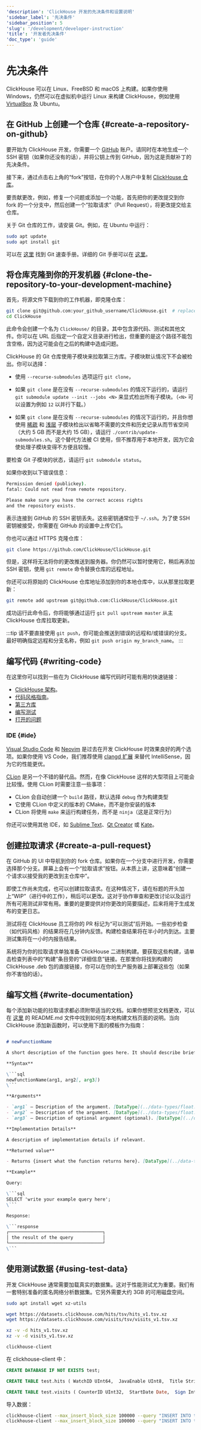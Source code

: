 ```yaml
---
'description': 'ClickHouse 开发的先决条件和设置说明'
'sidebar_label': '先决条件'
'sidebar_position': 5
'slug': '/development/developer-instruction'
'title': '开发者先决条件'
'doc_type': 'guide'
---
```



# 先决条件

ClickHouse 可以在 Linux、FreeBSD 和 macOS 上构建。如果你使用 Windows，仍然可以在虚拟机中运行 Linux 来构建 ClickHouse，例如使用 [VirtualBox](https://www.virtualbox.org/) 及 Ubuntu。

## 在 GitHub 上创建一个仓库 {#create-a-repository-on-github}

要开始为 ClickHouse 开发，你需要一个 [GitHub](https://www.github.com/) 账户。请同时在本地生成一个 SSH 密钥（如果你还没有的话），并将公钥上传到 GitHub，因为这是贡献补丁的先决条件。

接下来，通过点击右上角的“fork”按钮，在你的个人账户中复制 [ClickHouse 仓库](https://github.com/ClickHouse/ClickHouse/)。

要贡献更改，例如，修复一个问题或添加一个功能，首先把你的更改提交到你 fork 的一个分支中，然后创建一个“拉取请求”（Pull Request），将更改提交给主仓库。

关于 Git 仓库的工作，请安装 Git。例如，在 Ubuntu 中运行：

```sh
sudo apt update
sudo apt install git
```

可以在 [这里](https://education.github.com/git-cheat-sheet-education.pdf) 找到 Git 速查手册。详细的 Git 手册可以在 [这里](https://git-scm.com/book/en/v2)。

## 将仓库克隆到你的开发机器 {#clone-the-repository-to-your-development-machine}

首先，将源文件下载到你的工作机器，即克隆仓库：

```sh
git clone git@github.com:your_github_username/ClickHouse.git  # replace the placeholder with your GitHub user name
cd ClickHouse
```

此命令会创建一个名为 `ClickHouse/` 的目录，其中包含源代码、测试和其他文件。你可以在 URL 后指定一个自定义目录进行检出，但重要的是这个路径不能包含空格，因为这可能会在之后的构建中造成问题。

ClickHouse 的 Git 仓库使用子模块来拉取第三方库。子模块默认情况下不会被检出。你可以选择：

- 使用 `--recurse-submodules` 选项运行 `git clone`，

- 如果 `git clone` 是在没有 `--recurse-submodules` 的情况下运行的，请运行 `git submodule update --init --jobs <N>` 来显式检出所有子模块。（`<N>` 可以设置为例如 `12` 以并行下载。）

- 如果 `git clone` 是在没有 `--recurse-submodules` 的情况下运行的，并且你想使用 [稀疏](https://github.blog/2020-01-17-bring-your-monorepo-down-to-size-with-sparse-checkout/) 和 [浅层](https://github.blog/2020-12-21-get-up-to-speed-with-partial-clone-and-shallow-clone/) 子模块检出以省略不需要的文件和历史记录从而节省空间（大约 5 GB 而不是大约 15 GB），请运行 `./contrib/update-submodules.sh`。这个替代方法被 CI 使用，但不推荐用于本地开发，因为它会使处理子模块变得不方便且较慢。

要检查 Git 子模块的状态，请运行 `git submodule status`。

如果你收到以下错误信息：

```bash
Permission denied (publickey).
fatal: Could not read from remote repository.

Please make sure you have the correct access rights
and the repository exists.
```

表示连接到 GitHub 的 SSH 密钥丢失。这些密钥通常位于 `~/.ssh`。为了使 SSH 密钥被接受，你需要在 GitHub 的设置中上传它们。

你也可以通过 HTTPS 克隆仓库：

```sh
git clone https://github.com/ClickHouse/ClickHouse.git
```

但是，这样将无法将你的更改推送到服务器。你仍然可以暂时使用它，稍后再添加 SSH 密钥，使用 `git remote` 命令替换仓库的远程地址。

你还可以将原始的 ClickHouse 仓库地址添加到你的本地仓库中，以从那里拉取更新：

```sh
git remote add upstream git@github.com:ClickHouse/ClickHouse.git
```

成功运行此命令后，你将能够通过运行 `git pull upstream master` 从主 ClickHouse 仓库拉取更新。

:::tip
请不要直接使用 `git push`，你可能会推送到错误的远程和/或错误的分支。最好明确指定远程和分支名称，例如 `git push origin my_branch_name`。
:::

## 编写代码 {#writing-code}

在这里你可以找到一些在为 ClickHouse 编写代码时可能有用的快速链接：

- [ClickHouse 架构](/development/architecture/)。
- [代码风格指南](/development/style/)。
- [第三方库](/development/contrib#adding-and-maintaining-third-party-libraries)
- [编写测试](/development/tests/)
- [打开的问题](https://github.com/ClickHouse/ClickHouse/issues?q=is%3Aopen+is%3Aissue+label%3A%22easy+task%22)

### IDE {#ide}

[Visual Studio Code](https://code.visualstudio.com/) 和 [Neovim](https://neovim.io/) 是过去在开发 ClickHouse 时效果良好的两个选项。如果你使用 VS Code，我们推荐使用 [clangd 扩展](https://marketplace.visualstudio.com/items?itemName=llvm-vs-code-extensions.vscode-clangd) 来替代 IntelliSense，因为它的性能更优。

[CLion](https://www.jetbrains.com/clion/) 是另一个不错的替代品。然而，在像 ClickHouse 这样的大型项目上可能会比较慢。使用 CLion 时需要注意一些事项：

- CLion 会自动创建一个 `build` 路径，默认选择 `debug` 作为构建类型
- 它使用 CLion 中定义的版本的 CMake，而不是你安装的版本
- CLion 将使用 `make` 来运行构建任务，而不是 `ninja`（这是正常行为）

你还可以使用其他 IDE，如 [Sublime Text](https://www.sublimetext.com/)、[Qt Creator](https://www.qt.io/product/development-tools) 或 [Kate](https://kate-editor.org/)。

## 创建拉取请求 {#create-a-pull-request}

在 GitHub 的 UI 中导航到你的 fork 仓库。如果你在一个分支中进行开发，你需要选择那个分支。屏幕上会有一个“拉取请求”按钮。从本质上讲，这意味着“创建一个请求以接受我的更改到主仓库中”。

即使工作尚未完成，也可以创建拉取请求。在这种情况下，请在标题的开头加上“WIP”（进行中的工作），稍后可以更改。这对于协作审查和更改讨论以及运行所有可用测试非常有用。重要的是要提供对你更改的简要描述，后来将用于生成发布的变更日志。

测试将在 ClickHouse 员工将你的 PR 标记为“可以测试”后开始。一些初步检查（如代码风格）的结果将在几分钟内反馈。构建检查结果将在半小时内到达。主要测试集将在一小时内报告结果。

系统将为你的拉取请求单独准备 ClickHouse 二进制构建。要获取这些构建，请单击检查列表中的“构建”条目旁的“详细信息”链接。在那里你将找到构建的 ClickHouse .deb 包的直接链接，你可以在你的生产服务器上部署这些包（如果你不害怕的话）。

## 编写文档 {#write-documentation}

每个添加新功能的拉取请求都必须附带适当的文档。如果你想预览文档更改，可以在 [这里](https://github.com/ClickHouse/clickhouse-docs) 的 README.md 文件中找到如何在本地构建文档页面的说明。当向 ClickHouse 添加新函数时，可以使用下面的模板作为指南：

```markdown

# newFunctionName

A short description of the function goes here. It should describe briefly what it does and a typical usage case.

**Syntax**

\```sql
newFunctionName(arg1, arg2[, arg3])
\```

**Arguments**

- `arg1` — Description of the argument. [DataType](../data-types/float.md)
- `arg2` — Description of the argument. [DataType](../data-types/float.md)
- `arg3` — Description of optional argument (optional). [DataType](../data-types/float.md)

**Implementation Details**

A description of implementation details if relevant.

**Returned value**

- Returns {insert what the function returns here}. [DataType](../data-types/float.md)

**Example**

Query:

\```sql
SELECT 'write your example query here';
\```

Response:

\```response
┌───────────────────────────────────┐
│ the result of the query           │
└───────────────────────────────────┘
\```
```

## 使用测试数据 {#using-test-data}

开发 ClickHouse 通常需要加载真实的数据集。这对于性能测试尤为重要。我们有一套特别准备的匿名网络分析数据集。它另外需要大约 3GB 的可用磁盘空间。

```sh
sudo apt install wget xz-utils

wget https://datasets.clickhouse.com/hits/tsv/hits_v1.tsv.xz
wget https://datasets.clickhouse.com/visits/tsv/visits_v1.tsv.xz

xz -v -d hits_v1.tsv.xz
xz -v -d visits_v1.tsv.xz

clickhouse-client
```

在 clickhouse-client 中：

```sql
CREATE DATABASE IF NOT EXISTS test;

CREATE TABLE test.hits ( WatchID UInt64,  JavaEnable UInt8,  Title String,  GoodEvent Int16,  EventTime DateTime,  EventDate Date,  CounterID UInt32,  ClientIP UInt32,  ClientIP6 FixedString(16),  RegionID UInt32,  UserID UInt64,  CounterClass Int8,  OS UInt8,  UserAgent UInt8,  URL String,  Referer String,  URLDomain String,  RefererDomain String,  Refresh UInt8,  IsRobot UInt8,  RefererCategories Array(UInt16),  URLCategories Array(UInt16),  URLRegions Array(UInt32),  RefererRegions Array(UInt32),  ResolutionWidth UInt16,  ResolutionHeight UInt16,  ResolutionDepth UInt8,  FlashMajor UInt8,  FlashMinor UInt8,  FlashMinor2 String,  NetMajor UInt8,  NetMinor UInt8,  UserAgentMajor UInt16,  UserAgentMinor FixedString(2),  CookieEnable UInt8,  JavascriptEnable UInt8,  IsMobile UInt8,  MobilePhone UInt8,  MobilePhoneModel String,  Params String,  IPNetworkID UInt32,  TraficSourceID Int8,  SearchEngineID UInt16,  SearchPhrase String,  AdvEngineID UInt8,  IsArtifical UInt8,  WindowClientWidth UInt16,  WindowClientHeight UInt16,  ClientTimeZone Int16,  ClientEventTime DateTime,  SilverlightVersion1 UInt8,  SilverlightVersion2 UInt8,  SilverlightVersion3 UInt32,  SilverlightVersion4 UInt16,  PageCharset String,  CodeVersion UInt32,  IsLink UInt8,  IsDownload UInt8,  IsNotBounce UInt8,  FUniqID UInt64,  HID UInt32,  IsOldCounter UInt8,  IsEvent UInt8,  IsParameter UInt8,  DontCountHits UInt8,  WithHash UInt8,  HitColor FixedString(1),  UTCEventTime DateTime,  Age UInt8,  Sex UInt8,  Income UInt8,  Interests UInt16,  Robotness UInt8,  GeneralInterests Array(UInt16),  RemoteIP UInt32,  RemoteIP6 FixedString(16),  WindowName Int32,  OpenerName Int32,  HistoryLength Int16,  BrowserLanguage FixedString(2),  BrowserCountry FixedString(2),  SocialNetwork String,  SocialAction String,  HTTPError UInt16,  SendTiming Int32,  DNSTiming Int32,  ConnectTiming Int32,  ResponseStartTiming Int32,  ResponseEndTiming Int32,  FetchTiming Int32,  RedirectTiming Int32,  DOMInteractiveTiming Int32,  DOMContentLoadedTiming Int32,  DOMCompleteTiming Int32,  LoadEventStartTiming Int32,  LoadEventEndTiming Int32,  NSToDOMContentLoadedTiming Int32,  FirstPaintTiming Int32,  RedirectCount Int8,  SocialSourceNetworkID UInt8,  SocialSourcePage String,  ParamPrice Int64,  ParamOrderID String,  ParamCurrency FixedString(3),  ParamCurrencyID UInt16,  GoalsReached Array(UInt32),  OpenstatServiceName String,  OpenstatCampaignID String,  OpenstatAdID String,  OpenstatSourceID String,  UTMSource String,  UTMMedium String,  UTMCampaign String,  UTMContent String,  UTMTerm String,  FromTag String,  HasGCLID UInt8,  RefererHash UInt64,  URLHash UInt64,  CLID UInt32,  YCLID UInt64,  ShareService String,  ShareURL String,  ShareTitle String,  `ParsedParams.Key1` Array(String),  `ParsedParams.Key2` Array(String),  `ParsedParams.Key3` Array(String),  `ParsedParams.Key4` Array(String),  `ParsedParams.Key5` Array(String),  `ParsedParams.ValueDouble` Array(Float64),  IslandID FixedString(16),  RequestNum UInt32,  RequestTry UInt8) ENGINE = MergeTree PARTITION BY toYYYYMM(EventDate) SAMPLE BY intHash32(UserID) ORDER BY (CounterID, EventDate, intHash32(UserID), EventTime);

CREATE TABLE test.visits ( CounterID UInt32,  StartDate Date,  Sign Int8,  IsNew UInt8,  VisitID UInt64,  UserID UInt64,  StartTime DateTime,  Duration UInt32,  UTCStartTime DateTime,  PageViews Int32,  Hits Int32,  IsBounce UInt8,  Referer String,  StartURL String,  RefererDomain String,  StartURLDomain String,  EndURL String,  LinkURL String,  IsDownload UInt8,  TraficSourceID Int8,  SearchEngineID UInt16,  SearchPhrase String,  AdvEngineID UInt8,  PlaceID Int32,  RefererCategories Array(UInt16),  URLCategories Array(UInt16),  URLRegions Array(UInt32),  RefererRegions Array(UInt32),  IsYandex UInt8,  GoalReachesDepth Int32,  GoalReachesURL Int32,  GoalReachesAny Int32,  SocialSourceNetworkID UInt8,  SocialSourcePage String,  MobilePhoneModel String,  ClientEventTime DateTime,  RegionID UInt32,  ClientIP UInt32,  ClientIP6 FixedString(16),  RemoteIP UInt32,  RemoteIP6 FixedString(16),  IPNetworkID UInt32,  SilverlightVersion3 UInt32,  CodeVersion UInt32,  ResolutionWidth UInt16,  ResolutionHeight UInt16,  UserAgentMajor UInt16,  UserAgentMinor UInt16,  WindowClientWidth UInt16,  WindowClientHeight UInt16,  SilverlightVersion2 UInt8,  SilverlightVersion4 UInt16,  FlashVersion3 UInt16,  FlashVersion4 UInt16,  ClientTimeZone Int16,  OS UInt8,  UserAgent UInt8,  ResolutionDepth UInt8,  FlashMajor UInt8,  FlashMinor UInt8,  NetMajor UInt8,  NetMinor UInt8,  MobilePhone UInt8,  SilverlightVersion1 UInt8,  Age UInt8,  Sex UInt8,  Income UInt8,  JavaEnable UInt8,  CookieEnable UInt8,  JavascriptEnable UInt8,  IsMobile UInt8,  BrowserLanguage UInt16,  BrowserCountry UInt16,  Interests UInt16,  Robotness UInt8,  GeneralInterests Array(UInt16),  Params Array(String),  `Goals.ID` Array(UInt32),  `Goals.Serial` Array(UInt32),  `Goals.EventTime` Array(DateTime),  `Goals.Price` Array(Int64),  `Goals.OrderID` Array(String),  `Goals.CurrencyID` Array(UInt32),  WatchIDs Array(UInt64),  ParamSumPrice Int64,  ParamCurrency FixedString(3),  ParamCurrencyID UInt16,  ClickLogID UInt64,  ClickEventID Int32,  ClickGoodEvent Int32,  ClickEventTime DateTime,  ClickPriorityID Int32,  ClickPhraseID Int32,  ClickPageID Int32,  ClickPlaceID Int32,  ClickTypeID Int32,  ClickResourceID Int32,  ClickCost UInt32,  ClickClientIP UInt32,  ClickDomainID UInt32,  ClickURL String,  ClickAttempt UInt8,  ClickOrderID UInt32,  ClickBannerID UInt32,  ClickMarketCategoryID UInt32,  ClickMarketPP UInt32,  ClickMarketCategoryName String,  ClickMarketPPName String,  ClickAWAPSCampaignName String,  ClickPageName String,  ClickTargetType UInt16,  ClickTargetPhraseID UInt64,  ClickContextType UInt8,  ClickSelectType Int8,  ClickOptions String,  ClickGroupBannerID Int32,  OpenstatServiceName String,  OpenstatCampaignID String,  OpenstatAdID String,  OpenstatSourceID String,  UTMSource String,  UTMMedium String,  UTMCampaign String,  UTMContent String,  UTMTerm String,  FromTag String,  HasGCLID UInt8,  FirstVisit DateTime,  PredLastVisit Date,  LastVisit Date,  TotalVisits UInt32,  `TraficSource.ID` Array(Int8),  `TraficSource.SearchEngineID` Array(UInt16),  `TraficSource.AdvEngineID` Array(UInt8),  `TraficSource.PlaceID` Array(UInt16),  `TraficSource.SocialSourceNetworkID` Array(UInt8),  `TraficSource.Domain` Array(String),  `TraficSource.SearchPhrase` Array(String),  `TraficSource.SocialSourcePage` Array(String),  Attendance FixedString(16),  CLID UInt32,  YCLID UInt64,  NormalizedRefererHash UInt64,  SearchPhraseHash UInt64,  RefererDomainHash UInt64,  NormalizedStartURLHash UInt64,  StartURLDomainHash UInt64,  NormalizedEndURLHash UInt64,  TopLevelDomain UInt64,  URLScheme UInt64,  OpenstatServiceNameHash UInt64,  OpenstatCampaignIDHash UInt64,  OpenstatAdIDHash UInt64,  OpenstatSourceIDHash UInt64,  UTMSourceHash UInt64,  UTMMediumHash UInt64,  UTMCampaignHash UInt64,  UTMContentHash UInt64,  UTMTermHash UInt64,  FromHash UInt64,  WebVisorEnabled UInt8,  WebVisorActivity UInt32,  `ParsedParams.Key1` Array(String),  `ParsedParams.Key2` Array(String),  `ParsedParams.Key3` Array(String),  `ParsedParams.Key4` Array(String),  `ParsedParams.Key5` Array(String),  `ParsedParams.ValueDouble` Array(Float64),  `Market.Type` Array(UInt8),  `Market.GoalID` Array(UInt32),  `Market.OrderID` Array(String),  `Market.OrderPrice` Array(Int64),  `Market.PP` Array(UInt32),  `Market.DirectPlaceID` Array(UInt32),  `Market.DirectOrderID` Array(UInt32),  `Market.DirectBannerID` Array(UInt32),  `Market.GoodID` Array(String),  `Market.GoodName` Array(String),  `Market.GoodQuantity` Array(Int32),  `Market.GoodPrice` Array(Int64),  IslandID FixedString(16)) ENGINE = CollapsingMergeTree(Sign) PARTITION BY toYYYYMM(StartDate) SAMPLE BY intHash32(UserID) ORDER BY (CounterID, StartDate, intHash32(UserID), VisitID);

```

导入数据：

```bash
clickhouse-client --max_insert_block_size 100000 --query "INSERT INTO test.hits FORMAT TSV" < hits_v1.tsv
clickhouse-client --max_insert_block_size 100000 --query "INSERT INTO test.visits FORMAT TSV" < visits_v1.tsv
```
